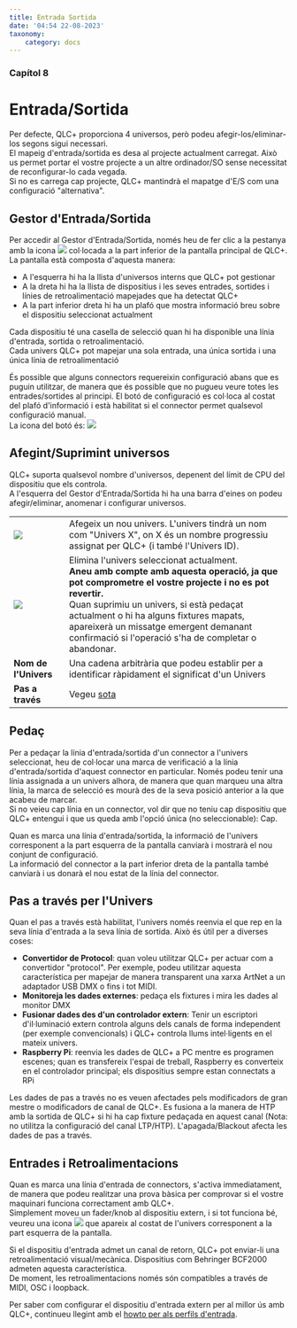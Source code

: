 ```yaml
---
title: Entrada Sortida
date: '04:54 22-08-2023'
taxonomy:
    category: docs
---
```


<style>
    #chapter p {
        text-align: left;
    }
</style>
### Capítol 8

# Entrada/Sortida

Per defecte, QLC+ proporciona 4 universos, però podeu afegir-los/eliminar-los segons sigui necessari.  
El mapeig d'entrada/sortida es desa al projecte actualment carregat. Això us permet portar el vostre projecte a un altre ordinador/SO sense necessitat de reconfigurar-lo cada vegada.  
Si no es carrega cap projecte, QLC+ mantindrà el mapatge d'E/S com una configuració "alternativa".

Gestor d'Entrada/Sortida
--------------------

Per accedir al Gestor d'Entrada/Sortida, només heu de fer clic a la pestanya amb la icona ![](/basics/input_output.png) col·locada a la part inferior de la pantalla principal de QLC+.  
La pantalla està composta d'aquesta manera:

* A l'esquerra hi ha la llista d'universos interns que QLC+ pot gestionar
* A la dreta hi ha la llista de dispositius i les seves entrades, sortides i línies de retroalimentació mapejades que ha detectat QLC+
* A la part inferior dreta hi ha un plafó que mostra informació breu sobre el dispositiu seleccionat actualment

Cada dispositiu té una casella de selecció quan hi ha disponible una línia d'entrada, sortida o retroalimentació.  
Cada univers QLC+ pot mapejar una sola entrada, una única sortida i una única línia de retroalimentació

És possible que alguns connectors requereixin configuració abans que es puguin utilitzar, de manera que és possible que no pugueu veure totes les entrades/sortides al principi. El botó de configuració es col·loca al costat del plafó d'informació i està habilitat si el connector permet qualsevol configuració manual.  
La icona del botó és: ![](/basics/configure.png)

Afegint/Suprimint universos
-------------------------

QLC+ suporta qualsevol nombre d'universos, depenent del límit de CPU del dispositiu que els controla.  
A l'esquerra del Gestor d'Entrada/Sortida hi ha una barra d'eines on podeu afegir/eliminar, anomenar i configurar universos.

|     |     |
| --- | --- |
| ![](/basics/edit_add.png) | Afegeix un nou univers. L'univers tindrà un nom com "Univers X", on X és un nombre progressiu assignat per QLC+ (i també l'Univers ID). |
| ![](/basics/edit_remove.png) | Elimina l'univers seleccionat actualment.  <br>**Aneu amb compte amb aquesta operació, ja que pot comprometre el vostre projecte i no es pot revertir.** <br>Quan suprimiu un univers, si està pedaçat actualment o hi ha alguns fixtures mapats, apareixerà un missatge emergent demanant confirmació si l'operació s'ha de completar o abandonar. |
| **Nom de l'Univers** | Una cadena arbitrària que podeu establir per a identificar ràpidament el significat d'un Univers |
| **Pas a través** | Vegeu [sota](#pas-a-través-per-lunivers) |

Pedaç
--------

Per a pedaçar la línia d'entrada/sortida d'un connector a l'univers seleccionat, heu de col·locar una marca de verificació a la línia d'entrada/sortida d'aquest connector en particular. Només podeu tenir una línia assignada a un univers alhora, de manera que quan marqueu una altra línia, la marca de selecció es mourà des de la seva posició anterior a la que acabeu de marcar.  
Si no veieu cap línia en un connector, vol dir que no teniu cap dispositiu que QLC+ entengui i que us queda amb l'opció única (no seleccionable): Cap.

Quan es marca una línia d'entrada/sortida, la informació de l'univers corresponent a la part esquerra de la pantalla canviarà i mostrarà el nou conjunt de configuració.  
La informació del connector a la part inferior dreta de la pantalla també canviarà i us donarà el nou estat de la línia del connector.

Pas a través per l'Univers
--------------------

Quan el pas a través està habilitat, l'univers només reenvia el que rep en la seva línia d'entrada a la seva línia de sortida. Això és útil per a diverses coses:

* **Convertidor de Protocol**: quan voleu utilitzar QLC+ per actuar com a convertidor "protocol". Per exemple, podeu utilitzar aquesta característica per mapejar de manera transparent una xarxa ArtNet a un adaptador USB DMX o fins i tot MIDI.
* **Monitoreja les dades externes**: pedaça els fixtures i mira les dades al monitor DMX
* **Fusionar dades des d'un controlador extern**: Tenir un escriptori d'il·luminació extern controla alguns dels canals de forma independent (per exemple convencionals) i QLC+ controla llums intel·ligents en el mateix univers.
* **Raspberry Pi**: reenvia les dades de QLC+ a PC mentre es programen escenes; quan es transfereix l'espai de treball, Raspberry es converteix en el controlador principal; els dispositius sempre estan connectats a RPi

Les dades de pas a través  no es veuen afectades pels modificadors de gran mestre o modificadors de canal de QLC+. Es fusiona a la manera de HTP amb la sortida de QLC+ si hi ha cap fixture pedaçada en aquest canal (Nota: no utilitza la configuració del canal LTP/HTP). L'apagada/Blackout afecta les dades de pas a través.

Entrades i Retroalimentacions
-------------------

Quan es marca una línia d'entrada de connectors, s'activa immediatament, de manera que podeu realitzar una prova bàsica per comprovar si el vostre maquinari funciona correctament amb QLC+.  
Simplement moveu un fader/knob al dispositiu extern, i si tot funciona bé, veureu una icona ![](/basics/input.png) que apareix al costat de l'univers corresponent a la part esquerra de la pantalla.

Si el dispositiu d'entrada admet un canal de retorn, QLC+ pot enviar-li una retroalimentació visual/mecànica. Dispositius com Behringer BCF2000 admeten aquesta característica.  
De moment, les retroalimentacions només són compatibles a través de MIDI, OSC i loopback.

Per saber com configurar el dispositiu d'entrada extern per al millor ús amb QLC+, continueu llegint amb el [howto per als perfils d'entrada](input-profiles).
